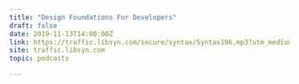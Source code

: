 ```yaml
---
title: "Design Foundations For Developers"
draft: false
date: 2019-11-13T14:00:00Z
link: https://traffic.libsyn.com/secure/syntax/Syntax196.mp3?utm_medium=RSS&utm_source=hune
site: traffic.libsyn.com
topic: podcasts  

---
```

